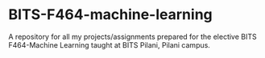 # BITS-F464-machine-learning
A repository for all my projects/assignments prepared for the elective BITS F464-Machine Learning taught at BITS Pilani, Pilani campus.
